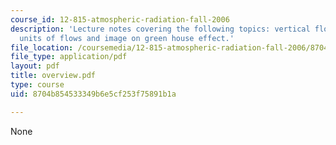 ```yaml
---
course_id: 12-815-atmospheric-radiation-fall-2006
description: 'Lecture notes covering the following topics: vertical flows of energy,
  units of flows and image on green house effect.'
file_location: /coursemedia/12-815-atmospheric-radiation-fall-2006/8704b854533349b6e5cf253f75891b1a_overview.pdf
file_type: application/pdf
layout: pdf
title: overview.pdf
type: course
uid: 8704b854533349b6e5cf253f75891b1a

---
```

None